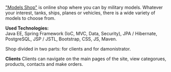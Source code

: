 <a href="http://modelsshop.unicloud.pl">"Models Shop"</a> is online shop where you can by military models. Whatever your interest, tanks, ships, planes or vehicles, there is a wide variety of models to choose from.

<b>Used Technologies:</b> <br>
Java EE, Spring Framework (IoC, MVC, Data, Security), JPA / Hibernate, PostgreSQL, JSP / JSTL, Bootstrap, CSS, JS, Maven.

Shop divided in two parts: for clients and for damonistrator.

<b>Clients</b>
Clients can navigate on the main pages of the site, view categorues, products, contacts and make orders. 
